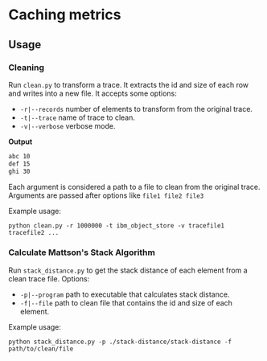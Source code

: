 # Caching metrics

## Usage

### Cleaning

Run `clean.py` to transform a trace. It extracts the id and size of each row and writes into a new file.
It accepts some options:
- `-r|--records` number of elements to transform from the original trace.
- `-t|--trace` name of trace to clean. 
- `-v|--verbose` verbose mode. 

**Output**

```txt
abc 10
def 15
ghi 30
```
Each argument is considered a path to a file to clean from the original trace. Arguments are passed after options like `file1 file2 file3`

Example usage:

`python clean.py -r 1000000 -t ibm_object_store -v tracefile1 tracefile2 ...`

### Calculate Mattson's Stack Algorithm

Run `stack_distance.py` to get the stack distance of each element from a clean trace file.
Options:
- `-p|--program` path to executable that calculates stack distance.
- `-f|--file` path to clean file that contains the id and size of each element. 

Example usage:

`python stack_distance.py -p ./stack-distance/stack-distance -f path/to/clean/file`
